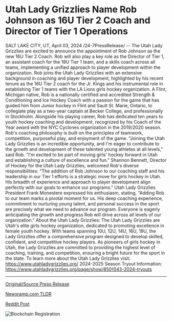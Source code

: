 # Utah Lady Grizzlies Name Rob Johnson as 16U Tier 2 Coach and Director of Tier 1 Operations

SALT LAKE CITY, UT, April 03, 2024 /24-7PressRelease/ -- The Utah Lady Grizzlies are excited to announce the appointment of Rob Johnson as the new 16U Tier 2 Coach. Rob will also play a key role as the Director of Tier 1, an assistant coach for the 19U Tier 1 team, and a skills coach across all teams, implementing a unified approach to player development within the organization.  Rob joins the Utah Lady Grizzlies with an extensive background in coaching and player development, highlighted by his recent tenure as the 16U Tier 2 coach for the Jr. Kings and his instrumental role in establishing Tier 1 teams with the LA Lions girls hockey organization.  A Flint, Michigan native, Rob is a nationally certified and accredited Strength & Conditioning and Ice Hockey Coach with a passion for the game that has guided him from Junior hockey in Flint and Sault St. Marie, Ontario, to collegiate play as a two-year captain at Becker College, and professionally in Stockholm. Alongside his playing career, Rob has dedicated ten years to youth hockey coaching and development, recognized by his Coach of the Year award with the NYC Cyclones organization in the 2019/2020 season.  Rob's coaching philosophy is built on the principles of teamwork, competition, purposeful play, and enjoyment of the game. "Joining the Utah Lady Grizzlies is an incredible opportunity, and I'm eager to contribute to the growth and development of these talented young athletes at all levels," said Rob. "I'm excited to be part of moving girls' hockey forward in Utah and establishing a culture of excellence and fun."  Shannon Bennett, Director of Hockey for the Utah Lady Grizzlies, welcomed Rob's diverse responsibilities: "The addition of Rob Johnson to our coaching staff and his leadership in our Tier 1 efforts is a strategic move for girls hockey in Utah. His breadth of experience and approach to player development align perfectly with our goals to enhance our programs."  Utah Lady Grizzlies President Frank Monestere expressed his enthusiasm, stating, "Adding Rob to our team marks a pivotal moment for us. His deep coaching experience, commitment to nurturing young talent, and personal success in the sport are precisely what we need to advance our program. Everyone is eagerly anticipating the growth and progress Rob will drive across all levels of our organization."  About the Utah Lady Grizzlies: The Utah Lady Grizzlies are Utah's elite girls hockey organization, dedicated to promoting excellence in female youth hockey. With teams spanning 10U, 12U, 14U, 16U, 19U, the Lady Grizzlies offer a comprehensive program designed to develop skilled, confident, and competitive hockey players. As pioneers of girls hockey in Utah, the Lady Grizzlies are committed to providing the highest level of coaching, training, and competition, ensuring a bright future for the sport in the state.   To learn more about the Utah Lady Grizzlies visit: https://www.utahladygrizzlies.org/  2024-2025 Season Tryout Information: https://www.utahladygrizzlies.org/page/show/8501043-2024-tryouts 

---

[Original/Source Press Release](https://www.24-7pressrelease.com/press-release/509753/utah-lady-grizzlies-name-rob-johnson-as-16u-tier-2-coach-and-director-of-tier-1-operations)
                    

[Newsramp.com TLDR](None) 



[Reddit Post](https://www.reddit.com/r/newsramp/comments/1bumdzv/utah_lady_grizzlies_appoint_rob_johnson_as_new/) 



![Blockchain Registration](https://cdn.newsramp.app/24-7PressRelease/qrcode/244/3/glow_u5d.webp)